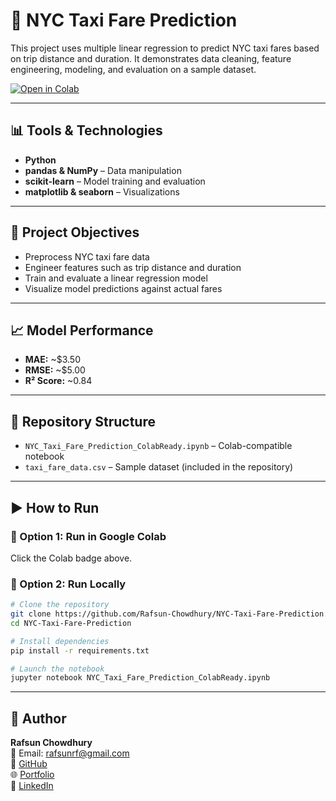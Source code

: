
# 🚕 NYC Taxi Fare Prediction

This project uses multiple linear regression to predict NYC taxi fares based on trip distance and duration. It demonstrates data cleaning, feature engineering, modeling, and evaluation on a sample dataset.

[![Open in Colab](https://colab.research.google.com/assets/colab-badge.svg)](https://colab.research.google.com/github/Rafsun-Chowdhury/NYC-Taxi-Fare-Prediction/blob/main/NYC_Taxi_Fare_Enhanced_Visuals_ColabReady.ipynb)



---

## 📊 Tools & Technologies

- **Python**
- **pandas & NumPy** – Data manipulation
- **scikit-learn** – Model training and evaluation
- **matplotlib & seaborn** – Visualizations

---

## 🎯 Project Objectives

- Preprocess NYC taxi fare data
- Engineer features such as trip distance and duration
- Train and evaluate a linear regression model
- Visualize model predictions against actual fares

---

## 📈 Model Performance

- **MAE:** ~$3.50  
- **RMSE:** ~$5.00  
- **R² Score:** ~0.84

---

## 📁 Repository Structure

- `NYC_Taxi_Fare_Prediction_ColabReady.ipynb` – Colab-compatible notebook
- `taxi_fare_data.csv` – Sample dataset (included in the repository)

---

## ▶️ How to Run

### 📍 Option 1: Run in Google Colab
Click the Colab badge above.

### 📍 Option 2: Run Locally

```bash
# Clone the repository
git clone https://github.com/Rafsun-Chowdhury/NYC-Taxi-Fare-Prediction.git
cd NYC-Taxi-Fare-Prediction

# Install dependencies
pip install -r requirements.txt

# Launch the notebook
jupyter notebook NYC_Taxi_Fare_Prediction_ColabReady.ipynb
```

---

## 👤 Author

**Rafsun Chowdhury**  
📧 Email: rafsunrf@gmail.com  
🔗 [GitHub](https://github.com/Rafsun-Chowdhury)  
🌐 [Portfolio](https://rafsun-chowdhury.github.io/portfolio/)  
💼 [LinkedIn](https://www.linkedin.com/in/rafsun-chowdhury/)
